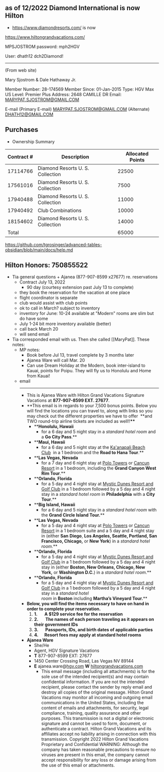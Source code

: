 ## as of 12/2022 Diamond International is now Hilton
- https://www.diamondresorts.com/ is now

https://www.hiltongrandvacations.com/

MPSJOSTROM
password: mph2HGV

User: dhath12 
dch2Diamond!

---
(From web site)

Mary Sjostrom & 
Dale Hathaway Jr.

Member Number: 28-174569
Member Since: 01-Jan-2015
Type: HGV Max US
Level: Premier Plus
Address: 2648 CAMILLE DR
Email: MARYPAT.SJOSTROM@GMAIL.COM

E-mail
(Primary E-mail) MARYPAT.SJOSTROM@GMAIL.COM
(Alternate) DHATH12@GMAIL.COM
## Purchases

- Ownership Summary 

| Contract # | Description                      | Allocated Points |
| ---------- | -------------------------------- | ---------------- |
| 17114766   | Diamond Resorts U. S. Collection | 22500            |
| 17561016   | Diamond Resorts U. S. Collection | 7500             |
| 17940488   | Diamond Resorts U. S. Collection | 11000            |
| 17940492   | Club Combinations                | 10000            |
| 18154602   | Diamond Resorts U. S. Collection | 14000            |
| Total      |                                  | 65000            |
<!-- TBLFM: @>$7=sum(@I..@-1) -->
https://github.com/tgrosinger/advanced-tables-obsidian/blob/main/docs/help.md


## Hilton Honors: 750855522
- Tia general questions + Ajanea (877-907-8599 x27677) re. reservations 
	- Contract July 13, 2022
		- 90 day (courtesy extension past July 13 to complete)
	- they book the reservation for the vacation at one place
	- flight coordinator is separate
	- club would assist with club points
	- ok to call in March? subject to inventory
	- inventory for June: 10-24 available at "Modern" rooms are slim but do have some
	- July 1-24 bit more inventory available (better)
	- call back March 20
	- will send email
- Tia corresponded email with us. Then she called [[MaryPat]]. These notes:
	- MP notes:
		- Book before Jul 13, travel complete by 3 months later
		- Ajanea Ware will call Mar. 20
		- Can use Dream Holiday at the Modern, book inter-island to Kauai, points for Poipu. They will fly us to Honolulu and Home from Kauai!
	- email
		- ---
		- This is Ajanea Ware with Hilton Grand Vacations Signature Vacations at **877-907-8599 EXT. 27677**.  
		- **This email is in regards to your 7,500 bonus points. Below you will find the locations you can travel to, along with links so you may check out the different properties we have to offer  **and TWO round-trip airline tickets are included as well!!****\*\*****
			- ****Honolulu, Hawaii** 
				- for a 6 day and 5 night stay in a *standard hotel room* and a **Go City Pass**.**
			- ****Maui, Hawaii** 
				- for a 6 day and 5 night stay at the [Ka'anapali Beach Club](https://nam11.safelinks.protection.outlook.com/?url=https%3A%2F%2Fwww.diamondresorts.com%2Fdestinations%2Fproperty%2FKaanapali-Beach-Club&data=05%7C01%7Cajanea.ware%40hgv.com%7C2db778cdd5494a9e33b508dae9f5f61a%7C1a0105b6f4af42cf895d25550fe6bd5a%7C0%7C0%7C638079539856815453%7CUnknown%7CTWFpbGZsb3d8eyJWIjoiMC4wLjAwMDAiLCJQIjoiV2luMzIiLCJBTiI6Ik1haWwiLCJXVCI6Mn0%3D%7C3000%7C%7C%7C&sdata=OlnOGWX9DKWCdspnr6jRJs%2F3DcJaNEKpiHVLF5CayP0%3D&reserved=0 "Original URL: https://www.diamondresorts.com/destinations/property/Kaanapali-Beach-Club. Click or tap if you trust this link.")  in a 1 bedroom and the **Road to Hana Tour**.**
			- ****Las Vegas, Nevada** 
				- for a 7 day and 6 night stay at [Polo Towers](https://nam11.safelinks.protection.outlook.com/?url=https%3A%2F%2Fwww.diamondresorts.com%2FPolo-Towers-Suites&data=05%7C01%7Cajanea.ware%40hgv.com%7C2db778cdd5494a9e33b508dae9f5f61a%7C1a0105b6f4af42cf895d25550fe6bd5a%7C0%7C0%7C638079539856815453%7CUnknown%7CTWFpbGZsb3d8eyJWIjoiMC4wLjAwMDAiLCJQIjoiV2luMzIiLCJBTiI6Ik1haWwiLCJXVCI6Mn0%3D%7C3000%7C%7C%7C&sdata=AzZSikPBhlP1KhPDkEVH1jfUPFqW5YolmlhTpuCtnMQ%3D&reserved=0 "Original URL: https://www.diamondresorts.com/Polo-Towers-Suites. Click or tap if you trust this link.") or [Cancun Resort](https://nam11.safelinks.protection.outlook.com/?url=https%3A%2F%2Fwww.diamondresorts.com%2Fdestinations%2Fproperty%2FCancun-Resort-Las-Vegas&data=05%7C01%7Cajanea.ware%40hgv.com%7C2db778cdd5494a9e33b508dae9f5f61a%7C1a0105b6f4af42cf895d25550fe6bd5a%7C0%7C0%7C638079539856815453%7CUnknown%7CTWFpbGZsb3d8eyJWIjoiMC4wLjAwMDAiLCJQIjoiV2luMzIiLCJBTiI6Ik1haWwiLCJXVCI6Mn0%3D%7C3000%7C%7C%7C&sdata=nARsy58LYn%2B59NGUq%2F62mZG02eSa0qidObAHtOIf%2FOY%3D&reserved=0 "Original URL: https://www.diamondresorts.com/destinations/property/Cancun-Resort-Las-Vegas. Click or tap if you trust this link.") in a 1 bedroom, including the **Grand Canyon West Rim Tour**.**
			- ****Orlando, Florida** 
				- for a 5 day and 4 night stay at [Mystic Dunes Resort and Golf Club](https://nam11.safelinks.protection.outlook.com/?url=https%3A%2F%2Fwww.diamondresorts.com%2FMystic-Dunes-Resort-and-Golf-Club&data=05%7C01%7Cajanea.ware%40hgv.com%7C2db778cdd5494a9e33b508dae9f5f61a%7C1a0105b6f4af42cf895d25550fe6bd5a%7C0%7C0%7C638079539856815453%7CUnknown%7CTWFpbGZsb3d8eyJWIjoiMC4wLjAwMDAiLCJQIjoiV2luMzIiLCJBTiI6Ik1haWwiLCJXVCI6Mn0%3D%7C3000%7C%7C%7C&sdata=%2BGOYYYvHgXZ%2FoAIHl%2BC73l1QoI2iUhBQ3e8KlM%2FYOUA%3D&reserved=0 "Original URL: https://www.diamondresorts.com/Mystic-Dunes-Resort-and-Golf-Club. Click or tap if you trust this link.") in a 1 bedroom followed by a 5 day and 4 night stay in a *standard hotel room* in **Philadelphia** with a **City Tour**.**
			- ****Big Island, Hawaii** 
				- for a 6 day and 5 night stay in a *standard hotel room* with the **Grand Circle Island Tour.****
			- ****Las** **Vegas, Nevada** 
				- for a 5 day and 4 night stay at [Polo Towers](https://nam11.safelinks.protection.outlook.com/?url=https%3A%2F%2Fwww.diamondresorts.com%2FPolo-Towers-Suites&data=05%7C01%7Cajanea.ware%40hgv.com%7C2db778cdd5494a9e33b508dae9f5f61a%7C1a0105b6f4af42cf895d25550fe6bd5a%7C0%7C0%7C638079539856815453%7CUnknown%7CTWFpbGZsb3d8eyJWIjoiMC4wLjAwMDAiLCJQIjoiV2luMzIiLCJBTiI6Ik1haWwiLCJXVCI6Mn0%3D%7C3000%7C%7C%7C&sdata=AzZSikPBhlP1KhPDkEVH1jfUPFqW5YolmlhTpuCtnMQ%3D&reserved=0 "Original URL: https://www.diamondresorts.com/Polo-Towers-Suites. Click or tap if you trust this link.") or [Cancun Resort](https://nam11.safelinks.protection.outlook.com/?url=https%3A%2F%2Fwww.diamondresorts.com%2Fdestinations%2Fproperty%2FCancun-Resort-Las-Vegas&data=05%7C01%7Cajanea.ware%40hgv.com%7C2db778cdd5494a9e33b508dae9f5f61a%7C1a0105b6f4af42cf895d25550fe6bd5a%7C0%7C0%7C638079539856815453%7CUnknown%7CTWFpbGZsb3d8eyJWIjoiMC4wLjAwMDAiLCJQIjoiV2luMzIiLCJBTiI6Ik1haWwiLCJXVCI6Mn0%3D%7C3000%7C%7C%7C&sdata=nARsy58LYn%2B59NGUq%2F62mZG02eSa0qidObAHtOIf%2FOY%3D&reserved=0 "Original URL: https://www.diamondresorts.com/destinations/property/Cancun-Resort-Las-Vegas. Click or tap if you trust this link.") in a 1 bedroom suite and a 5 day and 4 night stay in (either **San** **Diego**, **Los Angeles, Seattle, Portland, San Francisco, Chicago,** or **New York**) in a *standard hotel room*.**
			- ****Orlando, Florida** 
				- for a 5 day and 4 night stay at [Mystic Dunes Resort and Golf Club](https://nam11.safelinks.protection.outlook.com/?url=https%3A%2F%2Fwww.diamondresorts.com%2FMystic-Dunes-Resort-and-Golf-Club&data=05%7C01%7Cajanea.ware%40hgv.com%7C2db778cdd5494a9e33b508dae9f5f61a%7C1a0105b6f4af42cf895d25550fe6bd5a%7C0%7C0%7C638079539856815453%7CUnknown%7CTWFpbGZsb3d8eyJWIjoiMC4wLjAwMDAiLCJQIjoiV2luMzIiLCJBTiI6Ik1haWwiLCJXVCI6Mn0%3D%7C3000%7C%7C%7C&sdata=%2BGOYYYvHgXZ%2FoAIHl%2BC73l1QoI2iUhBQ3e8KlM%2FYOUA%3D&reserved=0 "Original URL: https://www.diamondresorts.com/Mystic-Dunes-Resort-and-Golf-Club. Click or tap if you trust this link.") in a 1 bedroom followed by a 5 day and 4 night stay in (either **Boston, New Orleans, Chicago, New York,** or **Washington D.C.**) in a *standard hotel room*.**
			- ****Orlando, Florida** 
				- for a 5 day and 4 night stay at [Mystic Dunes Resort and Golf Club](https://nam11.safelinks.protection.outlook.com/?url=https%3A%2F%2Fwww.diamondresorts.com%2FMystic-Dunes-Resort-and-Golf-Club&data=05%7C01%7Cajanea.ware%40hgv.com%7C2db778cdd5494a9e33b508dae9f5f61a%7C1a0105b6f4af42cf895d25550fe6bd5a%7C0%7C0%7C638079539856971665%7CUnknown%7CTWFpbGZsb3d8eyJWIjoiMC4wLjAwMDAiLCJQIjoiV2luMzIiLCJBTiI6Ik1haWwiLCJXVCI6Mn0%3D%7C3000%7C%7C%7C&sdata=9v4iHadOpV882fVu7%2BUL1Q%2BzKPeH6EzB0pKdI1P9M34%3D&reserved=0 "Original URL: https://www.diamondresorts.com/Mystic-Dunes-Resort-and-Golf-Club. Click or tap if you trust this link.") in a 1 bedroom followed by a 5 day and 4 night stay in a *standard hotel room* in **Boston** including **Martha’s Vineyard Tour.****  
		- **Below, you will find the items necessary to have on hand in order to complete your reservation.**
			1. **1.       A $129 service fee for the reservation**
			2. **2.       The names of each person traveling as it appears on their government IDs**
			3. **3.       Passports, IDs, and birth dates of applicable parties**
			4. **4.      **Resort fees may apply at standard hotel rooms****
		- **Ajanea Ware**
			- She/He
			- Agent, HGV Signature Vacations  
			- **T** 877-907-8599 EXT: 27677  
			- 1450 Center Crossing Road, Las Vegas NV 89144  
			- **E** ajanea.ware@[hgv.com](http://hgv.com/) **W** [hiltongrandvacations.com](http://hiltongrandvacations.com/)
				- This email message (including all attachments) is for the sole use of the intended recipient(s) and may contain confidential information. If you are not the intended recipient, please contact the sender by reply email and destroy all copies of the original message. Hilton Grand Vacations may monitor all incoming and outgoing email communications in the United States, including the content of emails and attachments, for security, legal compliance, training, quality assurance and other purposes. This transmission is not a digital or electronic signature and cannot be used to form, document, or authenticate a contract. Hilton Grand Vacations and its affiliates accept no liability arising in connection with this transmission. Copyright 2022 Hilton Grand Vacations Proprietary and Confidential WARNING: Although the company has taken reasonable precautions to ensure no viruses are present in this email, the company cannot accept responsibility for any loss or damage arising from the use of this email or attachments.

